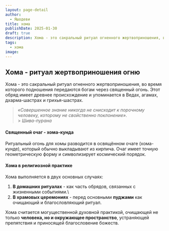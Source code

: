 ```yaml
---
layout: page-detail
author:
  - Яшодеви
title: хома
publishDate: 2025-01-30
draft: true
description: Хома - это сакральный ритуал огненного жертвоприношения, во время которого подношения передаются богам через священный огонь. Этот обряд имеет древнее происхождение и упоминается в Ведах, агамах, дхарма-шастрах и грихья-шастрах.
tags:
  - хома
image:
---
```

## Хома - ритуал жертвоприношения огню

Хома - это сакральный ритуал огненного жертвоприношения, во время которого подношения передаются богам через священный огонь. Этот обряд имеет древнее происхождение и упоминается в Ведах, агамах, дхарма-шастрах и грихья-шастрах.

> *«Совершенное знание никогда не снисходит к порочному человеку, которому не свойственно поклонение».*  
        > *Шива-пурана*

#### Священный очаг - хома-кунда
Ритуальный огонь для хомы разводится в освящённом очаге (хома-кунде), который обычно выкладывают из кирпича. Очаг имеет точную геометрическую форму и символизирует космический порядок.
#### Хома в религиозной практике
Хома выполняется в двух основных случаях:

1. **В домашних ритуалах** - как часть обрядов, связанных с жизненными событиями.\
2. **В храмовых церемониях** - перед основными **пуджами** как очищающий и благословляющий ритуал.

Хома считается могущественной духовной практикой, очищающей не только **человека, но и окружающее пространство**, устраняющей препятствия и приносящей благословение божеств.